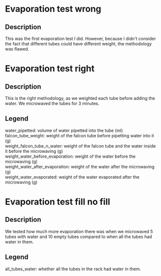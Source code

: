 # Evaporation test wrong

## Description

This was the first evaporation test I did. However, because I didn't consider the fact that different tubes could have different weight, the methodology was flawed. 

# Evaporation test right

## Description

This is the right methodology, as we weighted each tube before adding the water. We microwaved the tubes for 3 minutes.

## Legend

water_pipetted: volume of water pipetted into the tube (ml)\
falcon_tube_weight: weight of the falcon tube before pipetting water into it (g)\
weight_falcon_tube_n\_water: weight of the falcon tube and the water inside it before the microwaving (g)\
weight_water_before_evaporation: weight of the water before the microwaving (g)\
weight_water_after_evaporation: weight of the water after the microwaving (g)\
weight_water_evaporated: weight of the water evaporated after the microwaving (g)

# Evaporation test fill no fill

## Description

We tested how much more evaporation there was when we microwaved 5 tubes with water and 10 empty tubes compared to when
all the tubes had water in them. 

## Legend

all_tubes_water: whether all the tubes in the rack had water in them. 